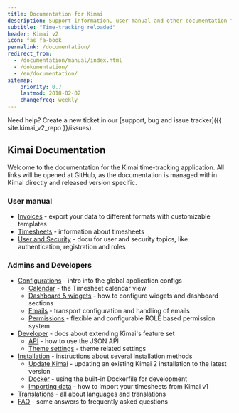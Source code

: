 ```yaml
---
title: Documentation for Kimai
description: Support information, user manual and other documentation for Kimai time-tracking
subtitle: "Time-tracking reloaded"
header: Kimai v2
icon: fas fa-book
permalink: /documentation/
redirect_from:
  - /documentation/manual/index.html
  - /dokumentation/
  - /en/documentation/
sitemap:
    priority: 0.7
    lastmod: 2018-02-02
    changefreq: weekly
---
```


Need help? Create a new ticket in our [support, bug and issue tracker]({{ site.kimai_v2_repo }}/issues).

## Kimai Documentation

Welcome to the documentation for the Kimai time-tracking application. All links will be opened at GitHub, 
as the documentation is managed within Kimai directly and released version specific.  

### User manual

- [Invoices]({{site.kimai_v2_docu}}/invoices.md) - export your data to different formats with customizable templates
- [Timesheets]({{site.kimai_v2_docu}}/timesheet.md) - information about timesheets
- [User and Security]({{site.kimai_v2_docu}}/users.md) - docu for user and security topics, like authentication, registration and roles

### Admins and Developers
  
- [Configurations]({{site.kimai_v2_docu}}/configurations.md) - intro into the global application configs
    - [Calendar]({{site.kimai_v2_docu}}/calendar.md) - the Timesheet calendar view
    - [Dashboard & widgets]({{site.kimai_v2_docu}}/dashboard.md) - how to configure widgets and dashboard sections
    - [Emails]({{site.kimai_v2_docu}}/emails.md) - transport configuration and handling of emails
    - [Permissions]({{site.kimai_v2_docu}}/permissions.md) - flexible and configurable ROLE based permission system 
- [Developer]({{site.kimai_v2_docu}}/developers.md) - docs about extending Kimai's feature set  
    - [API]({{site.kimai_v2_docu}}/developers_api.md) - how to use the JSON API 
    - [Theme settings]({{site.kimai_v2_docu}}/theme.md) - theme related settings
- [Installation]({{site.kimai_v2_docu}}/installation.md) - instructions about several installation methods
    - [Update Kimai]({{site.kimai_v2_docu}}/updates.md) - updating an existing Kimai 2 installation to the latest version
    - [Docker]({{site.kimai_v2_docu}}/docker.md) - using the built-in Dockerfile for development
    - [Importing data]({{site.kimai_v2_docu}}/migration_v1.md) - how to import your timesheets from Kimai v1
- [Translations]({{site.kimai_v2_docu}}/translations.md) - all about languages and translations
- [FAQ]({{site.kimai_v2_docu}}/faq.md) - some answers to frequently asked questions 
